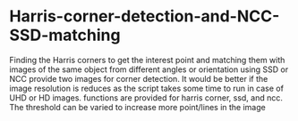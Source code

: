 # Harris-corner-detection-and-NCC-SSD-matching
Finding the Harris corners to get the interest point and matching them with images of the same object from different angles or orientation using SSD or NCC
provide two images for corner detection. It would be better if the image resolution is reduces as the script takes some time to run in case of UHD or HD images.
functions are provided for harris corner, ssd, and ncc.
The threshold can be varied to increase more point/lines in the image
